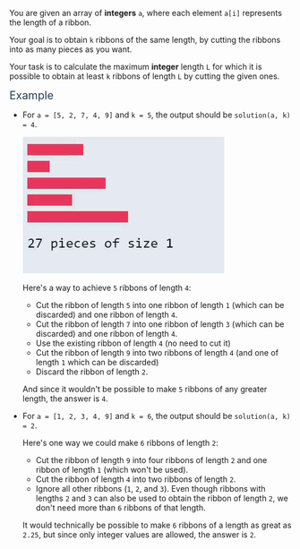 <p>You are given an array of <strong>integers</strong> <code>a</code>, where each element <code>a[i]</code> represents the length of a ribbon.</p>
<p>Your goal is to obtain <code>k</code> ribbons of the same length, by cutting the ribbons into as many pieces as you want.</p>
<p>Your task is to calculate the maximum <strong>integer</strong> length <code>L</code> for which it is possible to obtain at least <code>k</code> ribbons of length <code>L</code> by cutting the given ones.</p>
<p><span class="markdown--header" style="color:#2b3b52;font-size:1.4em">Example</span></p>
<ul>
<li>
<p>For <code>a = [5, 2, 7, 4, 9]</code> and <code>k = 5</code>, the output should be <code>solution(a, k) = 4</code>.</p>
<p><img src="https://github.com/palamarchukser/js-solutions/raw/master/static/cutTheRibbons.gif?_tm=1636921015018" alt="example"></p>
<p>Here's a way to achieve <code>5</code> ribbons of length <code>4</code>:</p>
<ul>
<li>Cut the ribbon of length <code>5</code> into one ribbon of length <code>1</code> (which can be discarded) and one ribbon of length <code>4</code>.</li>
<li>Cut the ribbon of length <code>7</code> into one ribbon of length <code>3</code> (which can be discarded) and one ribbon of length <code>4</code>.</li>
<li>Use the existing ribbon of length <code>4</code> (no need to cut it)</li>
<li>Cut the ribbon of length <code>9</code> into two ribbons of length <code>4</code> (and one of length <code>1</code> which can be discarded)</li>
<li>Discard the ribbon of length <code>2</code>.</li>
</ul>
<p>And since it wouldn't be possible to make <code>5</code> ribbons of any greater length, the answer is <code>4</code>.</p>
</li>
<li>
<p>For <code>a = [1, 2, 3, 4, 9]</code> and <code>k = 6</code>, the output should be <code>solution(a, k) = 2</code>.</p>
<p>Here's one way we could make <code>6</code> ribbons of length <code>2</code>:</p>
<ul>
<li>Cut the ribbon of length <code>9</code> into four ribbons of length <code>2</code> and one ribbon of length <code>1</code> (which won't be used).</li>
<li>Cut the ribbon of length <code>4</code> into two ribbons of length <code>2</code>.</li>
<li>Ignore all other ribbons (<code>1</code>, <code>2</code>, and <code>3</code>). Even though ribbons with lengths <code>2</code> and <code>3</code> can also be used to obtain the ribbon of length <code>2</code>, we don't need more than <code>6</code> ribbons of that length.</li>
</ul>
<p>It would technically be possible to make <code>6</code> ribbons of a length as great as <code>2.25</code>, but since only integer values are allowed, the answer is <code>2</code>.</p>
</li>
</ul>
